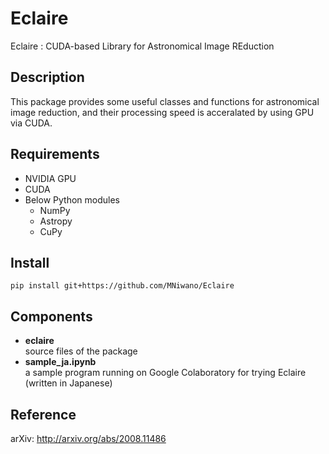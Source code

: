 Eclaire
=======

Eclaire : CUDA-based Library for Astronomical Image REduction

## Description
This package provides some useful classes and functions
for astronomical image reduction, 
and their processing speed is acceralated by using GPU via CUDA.

## Requirements
* NVIDIA GPU
* CUDA
* Below Python modules
  * NumPy
  * Astropy
  * CuPy
  
## Install
```
pip install git+https://github.com/MNiwano/Eclaire
```

## Components
* **eclaire**  
    source files of the package
* **sample_ja.ipynb**  
    a sample program running on Google Colaboratory for trying Eclaire (written in Japanese)
    
## Reference
arXiv: http://arxiv.org/abs/2008.11486
    
